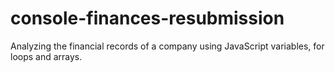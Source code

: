 # console-finances-resubmission
Analyzing the financial records of a company using JavaScript variables, for loops and arrays.
